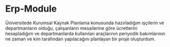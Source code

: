 # Erp-Module

Üniversitede Kurumsal Kaynak Planlama konusunda hazırladığım işçilerin ve departmanların olduğu, çalışanların mesailerine göre ücretlerini hesapladığım ve departmanlarda kullanılan araçlarının periyodik bakımlarının ne zaman ve kim tarafından yapılacağını planlayan bir proje oluşturdum.
